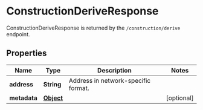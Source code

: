 

# ConstructionDeriveResponse

ConstructionDeriveResponse is returned by the `/construction/derive` endpoint.
## Properties

Name | Type | Description | Notes
------------ | ------------- | ------------- | -------------
**address** | **String** | Address in network-specific format. | 
**metadata** | [**Object**](.md) |  |  [optional]



